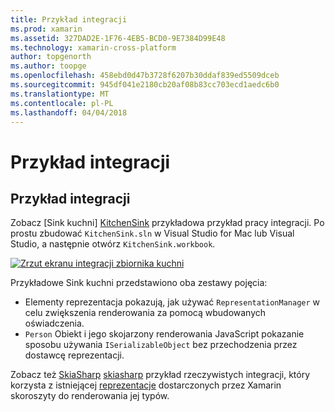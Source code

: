 ```yaml
---
title: Przykład integracji
ms.prod: xamarin
ms.assetid: 327DAD2E-1F76-4EB5-BCD0-9E7384D99E48
ms.technology: xamarin-cross-platform
author: topgenorth
ms.author: toopge
ms.openlocfilehash: 458ebd0d47b3728f6207b30ddaf839ed5509dceb
ms.sourcegitcommit: 945df041e2180cb20af08b83cc703ecd1aedc6b0
ms.translationtype: MT
ms.contentlocale: pl-PL
ms.lasthandoff: 04/04/2018
---
```

# <a name="sample-integrations"></a>Przykład integracji

## <a name="sample-integrations"></a>Przykład integracji

Zobacz [Sink kuchni] [ KitchenSink] przykładowa przykład pracy integracji. Po prostu zbudować `KitchenSink.sln` w Visual Studio for Mac lub Visual Studio, a następnie otwórz `KitchenSink.workbook`.

[![Zrzut ekranu integracji zbiornika kuchni](samples-images/kitchensinkintegrationscreenshot.png)](samples-images/kitchensinkintegrationscreenshot.png#lightbox)

Przykładowe Sink kuchni przedstawiono oba zestawy pojęcia:

* Elementy reprezentacja pokazują, jak używać `RepresentationManager` w celu zwiększenia renderowania za pomocą wbudowanych oświadczenia.
* `Person` Obiekt i jego skojarzony renderowania JavaScript pokazanie sposobu używania `ISerializableObject` bez przechodzenia przez dostawcę reprezentacji.

Zobacz też [SkiaSharp] [ skiasharp] przykład rzeczywistych integracji, który korzysta z istniejącej [reprezentacje](~/tools/workbooks/sdk/representations.md) dostarczonych przez Xamarin skoroszyty do renderowania jej typów.

[KitchenSink]: https://github.com/xamarin/Workbooks/tree/master/SDK/Samples/KitchenSink
[skiasharp]: https://github.com/mono/SkiaSharp/tree/master/source/SkiaSharp.Workbooks